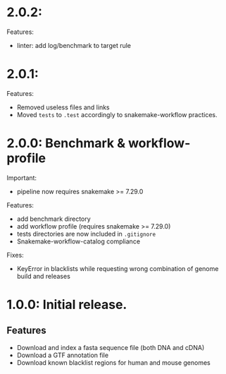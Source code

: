 # 2.0.2:

Features:

* linter: add log/benchmark to target rule

# 2.0.1:

Features:

* Removed useless files and links
* Moved `tests` to `.test` accordingly to snakemake-workflow practices.

# 2.0.0: Benchmark & workflow-profile

Important:

* pipeline now requires snakemake >= 7.29.0

Features:

* add benchmark directory
* add workflow profile (requires snakemake >= 7.29.0)
* tests directories are now included in `.gitignore`
* Snakemake-workflow-catalog compliance

Fixes:

* KeyError in blacklists while requesting wrong combination of genome build and releases

# 1.0.0: Initial release.

## Features

* Download and index a fasta sequence file (both DNA and cDNA)
* Download a GTF annotation file
* Download known blacklist regions for human and mouse genomes
